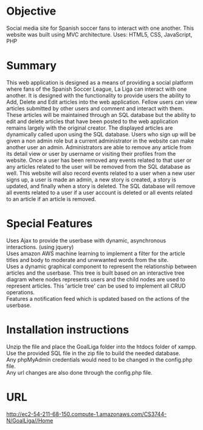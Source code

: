 # Objective
Social media site for Spanish soccer fans to interact with one another. 
This website was built using MVC architecture. Uses: HTML5, CSS, JavaScript, PHP

# Summary
This web application is designed as a means of providing a social platform where
fans of the Spanish Soccer League, La Liga can interact with one another. It is
designed with the functionality to provide users the ability to Add, Delete and Edit
articles into the web application. Fellow users can view articles submitted by
other users and comment and interact with them. These articles will be
maintained through an SQL database but the ability to edit and delete articles
that have been posted to the web application remains largely with the original
creator. The displayed articles are dynamically called upon using the SQL
database. Users who sign up will be given a non admin role but a current
administrator in the website can make another user an admin. Administrators are
able to remove any article from its detail view or user by username or visiting
their profiles from the website. Once a user has been removed any events related
to that user or any articles related to the user will be removed from the SQL
database as well. This website will also record events related to a user when a
new user signs up, a user is made an admin, a new story is created, a story is
updated, and finally when a story is deleted. The SQL database will remove all
events related to a user if a user account is deleted or all events related to an
article if an article is removed.

# Special Features
Uses Ajax to provide the userbase with dynamic, asynchronous interactions. (using jquery)
<br/>
Uses amazon AWS machine learning to implement a filter for the article titles and body to 
moderate and unwwanted words from the site. </br>
Uses a dynamic graphical component to represent the relationship between articles and the userbase. 
This tree is built based on an interactive tree diagram where nodes represents users and the child nodes
are used to represent articles.
This 'article tree' can be used to implement all CRUD operations. </br>
Features a notification feed which is updated based on the actions of the userbase. </br>

# Installation instructions
Unzip the file and place the GoalLiga folder into the htdocs folder of xampp.</br>
Use the provided SQL file in the zip file to build the needed database.</br>
Any phpMyAdmin credentials would need to be changed in the config.php file.</br>
Any url changes are also done through the config.php file.</br>

# URL
http://ec2-54-211-68-150.compute-1.amazonaws.com/CS3744-N/GoalLiga//Home

